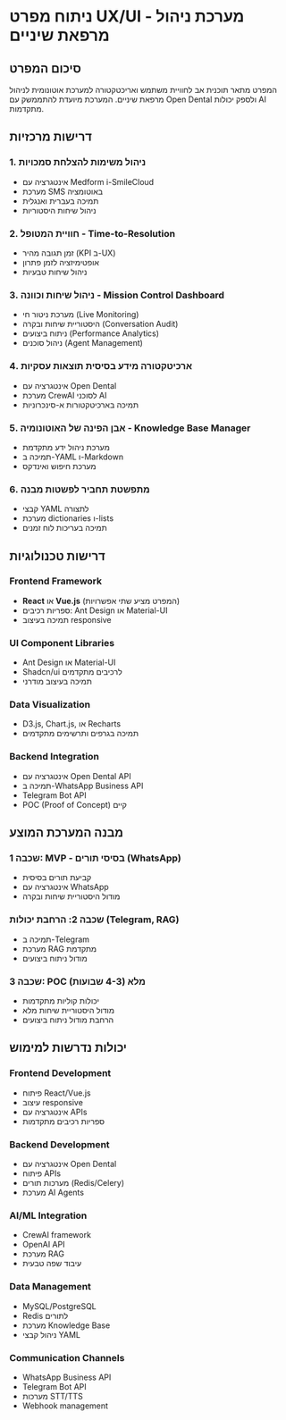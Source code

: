 # ניתוח מפרט UX/UI - מערכת ניהול מרפאת שיניים

## סיכום המפרט

המפרט מתאר תוכנית אב לחוויית משתמש ואריכטקטורה למערכת אוטונומית לניהול מרפאת שיניים. המערכת מיועדת להתממשק עם Open Dental ולספק יכולות AI מתקדמות.

## דרישות מרכזיות

### 1. ניהול משימות להצלחת סמכויות
- אינטגרציה עם Medform i-SmileCloud
- מערכת SMS באוטומציה
- תמיכה בעברית ואנגלית
- ניהול שיחות היסטוריות

### 2. חוויית המטופל - Time-to-Resolution
- זמן תגובה מהיר (KPI ב-UX)
- אופטימיזציה לזמן פתרון
- ניהול שיחות טבעיות

### 3. ניהול שיחות וכוונה - Mission Control Dashboard
- מערכת ניטור חי (Live Monitoring)
- היסטוריית שיחות ובקרה (Conversation Audit)
- ניתוח ביצועים (Performance Analytics)
- ניהול סוכנים (Agent Management)

### 4. ארכיטקטורה מידע בסיסית תוצאות עסקיות
- אינטגרציה עם Open Dental
- מערכת CrewAI לסוכני AI
- תמיכה בארכיטקטורות א-סינכרוניות

### 5. אבן הפינה של האוטונומיה - Knowledge Base Manager
- מערכת ניהול ידע מתקדמת
- תמיכה ב-YAML ו-Markdown
- מערכת חיפוש ואינדקס

### 6. מתפשטת תחביר לפשטות מבנה
- קבצי YAML לתצורה
- מערכת dictionaries ו-lists
- תמיכה בעריכות לוח זמנים

## דרישות טכנולוגיות

### Frontend Framework
- **React** או **Vue.js** (המפרט מציע שתי אפשרויות)
- ספריות רכיבים: Ant Design או Material-UI
- תמיכה בעיצוב responsive

### UI Component Libraries
- Ant Design או Material-UI
- Shadcn/ui לרכיבים מתקדמים
- תמיכה בעיצוב מודרני

### Data Visualization
- D3.js, Chart.js, או Recharts
- תמיכה בגרפים ותרשימים מתקדמים

### Backend Integration
- אינטגרציה עם Open Dental API
- תמיכה ב-WhatsApp Business API
- Telegram Bot API
- POC (Proof of Concept) קיים

## מבנה המערכת המוצע

### שכבה 1: MVP - בסיסי תורים (WhatsApp)
- קביעת תורים בסיסית
- אינטגרציה עם WhatsApp
- מודול היסטוריית שיחות ובקרה

### שכבה 2: הרחבת יכולות (Telegram, RAG)
- תמיכה ב-Telegram
- מערכת RAG מתקדמת
- מודול ניתוח ביצועים

### שכבה 3: POC מלא (4-3 שבועות)
- יכולות קוליות מתקדמות
- מודול היסטוריית שיחות מלא
- הרחבת מודול ניתוח ביצועים

## יכולות נדרשות למימוש

### Frontend Development
- פיתוח React/Vue.js
- עיצוב responsive
- אינטגרציה עם APIs
- ספריות רכיבים מתקדמות

### Backend Development
- אינטגרציה עם Open Dental
- פיתוח APIs
- מערכות תורים (Redis/Celery)
- מערכת AI Agents

### AI/ML Integration
- CrewAI framework
- OpenAI API
- מערכת RAG
- עיבוד שפה טבעית

### Data Management
- MySQL/PostgreSQL
- Redis לתורים
- מערכת Knowledge Base
- ניהול קבצי YAML

### Communication Channels
- WhatsApp Business API
- Telegram Bot API
- מערכות STT/TTS
- Webhook management
